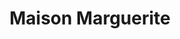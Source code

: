 ---
title: "Maison Marguerite"
url: /le-mans/maison-marguerite-avenue-de-paderborn/
shop: fleuriste
---